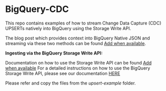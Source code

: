 # BigQuery-CDC
This repo contains examples of how to stream Change Data Capture (CDC) UPSERTs natively into BigQuery using the Storage Write API.

The blog post which provides context into BigQuery Native JSON and streaming via these two methods can be found [Add when available](https://google.com).

**Ingesting via the BigQuery Storage Write API:**
    
Documentation on how to use the Storage Write API can be found [Add when available](https://google.com)
    For a detailed instructions on how to use the BigQuery Storage Write API, please see our documentation [HERE](https://cloud.google.com/bigquery/docs/write-api)

Please refer and copy the files from the *upsert-example* folder.
